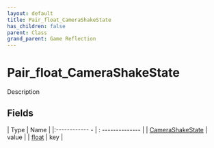 ```yaml
---
layout: default
title: Pair_float_CameraShakeState
has_children: false
parent: Class
grand_parent: Game Reflection
---
```

# Pair_float_CameraShakeState
Description 

## Fields
| Type | Name |
|:------------ - | : -------------- |
| [CameraShakeState](game-reflection/classes/camera_shake_state.md) | value |
| [float](game-reflection/components/float.md) | key |
